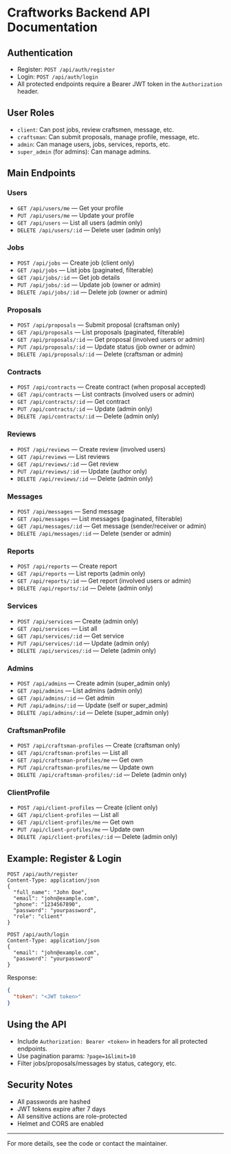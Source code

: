 # Craftworks Backend API Documentation

## Authentication

- Register: `POST /api/auth/register`
- Login: `POST /api/auth/login`
- All protected endpoints require a Bearer JWT token in the `Authorization` header.

## User Roles
- `client`: Can post jobs, review craftsmen, message, etc.
- `craftsman`: Can submit proposals, manage profile, message, etc.
- `admin`: Can manage users, jobs, services, reports, etc.
- `super_admin` (for admins): Can manage admins.

## Main Endpoints

### Users
- `GET /api/users/me` — Get your profile
- `PUT /api/users/me` — Update your profile
- `GET /api/users` — List all users (admin only)
- `DELETE /api/users/:id` — Delete user (admin only)

### Jobs
- `POST /api/jobs` — Create job (client only)
- `GET /api/jobs` — List jobs (paginated, filterable)
- `GET /api/jobs/:id` — Get job details
- `PUT /api/jobs/:id` — Update job (owner or admin)
- `DELETE /api/jobs/:id` — Delete job (owner or admin)

### Proposals
- `POST /api/proposals` — Submit proposal (craftsman only)
- `GET /api/proposals` — List proposals (paginated, filterable)
- `GET /api/proposals/:id` — Get proposal (involved users or admin)
- `PUT /api/proposals/:id` — Update status (job owner or admin)
- `DELETE /api/proposals/:id` — Delete (craftsman or admin)

### Contracts
- `POST /api/contracts` — Create contract (when proposal accepted)
- `GET /api/contracts` — List contracts (involved users or admin)
- `GET /api/contracts/:id` — Get contract
- `PUT /api/contracts/:id` — Update (admin only)
- `DELETE /api/contracts/:id` — Delete (admin only)

### Reviews
- `POST /api/reviews` — Create review (involved users)
- `GET /api/reviews` — List reviews
- `GET /api/reviews/:id` — Get review
- `PUT /api/reviews/:id` — Update (author only)
- `DELETE /api/reviews/:id` — Delete (admin only)

### Messages
- `POST /api/messages` — Send message
- `GET /api/messages` — List messages (paginated, filterable)
- `GET /api/messages/:id` — Get message (sender/receiver or admin)
- `DELETE /api/messages/:id` — Delete (sender or admin)

### Reports
- `POST /api/reports` — Create report
- `GET /api/reports` — List reports (admin only)
- `GET /api/reports/:id` — Get report (involved users or admin)
- `DELETE /api/reports/:id` — Delete (admin only)

### Services
- `POST /api/services` — Create (admin only)
- `GET /api/services` — List all
- `GET /api/services/:id` — Get service
- `PUT /api/services/:id` — Update (admin only)
- `DELETE /api/services/:id` — Delete (admin only)

### Admins
- `POST /api/admins` — Create admin (super_admin only)
- `GET /api/admins` — List admins (admin only)
- `GET /api/admins/:id` — Get admin
- `PUT /api/admins/:id` — Update (self or super_admin)
- `DELETE /api/admins/:id` — Delete (super_admin only)

### CraftsmanProfile
- `POST /api/craftsman-profiles` — Create (craftsman only)
- `GET /api/craftsman-profiles` — List all
- `GET /api/craftsman-profiles/me` — Get own
- `PUT /api/craftsman-profiles/me` — Update own
- `DELETE /api/craftsman-profiles/:id` — Delete (admin only)

### ClientProfile
- `POST /api/client-profiles` — Create (client only)
- `GET /api/client-profiles` — List all
- `GET /api/client-profiles/me` — Get own
- `PUT /api/client-profiles/me` — Update own
- `DELETE /api/client-profiles/:id` — Delete (admin only)

## Example: Register & Login

```http
POST /api/auth/register
Content-Type: application/json
{
  "full_name": "John Doe",
  "email": "john@example.com",
  "phone": "1234567890",
  "password": "yourpassword",
  "role": "client"
}
```

```http
POST /api/auth/login
Content-Type: application/json
{
  "email": "john@example.com",
  "password": "yourpassword"
}
```

Response:
```json
{
  "token": "<JWT token>"
}
```

## Using the API
- Include `Authorization: Bearer <token>` in headers for all protected endpoints.
- Use pagination params: `?page=1&limit=10`
- Filter jobs/proposals/messages by status, category, etc.

## Security Notes
- All passwords are hashed
- JWT tokens expire after 7 days
- All sensitive actions are role-protected
- Helmet and CORS are enabled

---
For more details, see the code or contact the maintainer. 